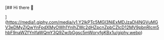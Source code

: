 [## Hi there 👋

<!--
**aryangs170603/aryangs170603** is a ✨ _special_ ✨ repository because its `README.md` (this file) appears on your GitHub profile.

Here are some ideas to get you started:

- 🔭 I’m currently working on ...
- 🌱 I’m currently learning ...
- 👯 I’m looking to collaborate on ...
- 🤔 I’m looking for help with ...
- 💬 Ask me about ...
- 📫 How to reach me: ...
- 😄 Pronouns: ...
- ⚡ Fun fact: ...
-->
](https://media1.giphy.com/media/v1.Y2lkPTc5MGI3NjExMDJzaDl4NGVuMGV3eDMyZjQwYnFpdXMyOWh1YnlhZWc2dHZpcnZpbCZlcD12MV9pbnRlcm5hbF9naWZfYnlfaWQmY3Q9Zw/bGgsc5mWoryfgKBx1u/giphy.webp)
